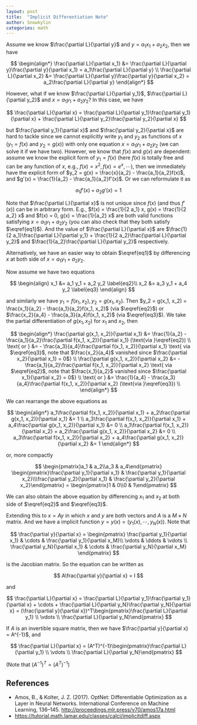 ```yaml
---
layout: post
title:  "Implicit Differentiation Note"
author: Snowkylin
categories: math
---
```


Assume we know $\frac{\partial L}{\partial y}$ and $y = a_1 x_1 + a_2 x_2$, then we have

$$
\begin{align*}
\frac{\partial L}{\partial x_1} &= \frac{\partial L}{\partial y}\frac{\partial y}{\partial x_1} = a_1\frac{\partial L}{\partial y} \\
\frac{\partial L}{\partial x_2} &= \frac{\partial L}{\partial y}\frac{\partial y}{\partial x_2} = a_2\frac{\partial L}{\partial y}
\end{align*}
$$

However, what if we know $\frac{\partial L}{\partial y_1}$, $\frac{\partial L}{\partial y_2}$ and $x = a_1 y_1 + a_2 y_2$? In this case, we have

$$
\frac{\partial L}{\partial x} = \frac{\partial L}{\partial y_1}\frac{\partial y_1}{\partial x} + \frac{\partial L}{\partial y_2}\frac{\partial y_2}{\partial x}
$$

but $\frac{\partial y_1}{\partial x}$ and $\frac{\partial y_2}{\partial x}$ are hard to tackle since we cannot explicitly write $y_1$ and $y_2$ as functions of $x$ ($y_1 = f(x)$ and $y_2 = g(x)$) with only one equation $x = a_1 y_1 + a_2 y_2$ (we can solve it if we have two). However, we know that $f(x)$ and $g(x)$ are dependent: assume we know the explicit form of $y_1 = f(x)$ (here $f(x)$ is totally free and can be any function of $x$, e.g., $f(x) = x^2, f(x) = e^x, \cdots$), then we immediately have the explicit form of $y_2 = g(x) = \frac{x}{a_2} - \frac{a_1}{a_2}f(x)$, and $g'(x) = \frac{1}{a_2} - \frac{a_1}{a_2}f'(x)$. Or we can reformulate it as

$$
\begin{equation}
a_1 f'(x) + a_2 g'(x) = 1 \label{eq1}
\end{equation}
$$

Note that $\frac{\partial L}{\partial x}$ is not unique since $f(x)$ (and thus $f'(x)$) can be in arbitrary form. E.g., $f(x) = \frac{1}{2 a_1} x, g(x) = \frac{1}{2 a_2} x$ and $f(x) = 0, g(x) = \frac{1}{a_2} x$ are both valid functions satisfying $x = a_1 y_1 + a_2 y_2$ (you can also check that they both satisfy $\eqref{eq1}$). And the value of $\frac{\partial L}{\partial x}$ are $\frac{1}{2 a_1}\frac{\partial L}{\partial y_1} + \frac{1}{2 a_2}\frac{\partial L}{\partial y_2}$ and $\frac{1}{a_2}\frac{\partial L}{\partial y_2}$ respectively.

Alternatively, we have an easier way to obtain $\eqref{eq1}$ by differencing $x$ at both side of $x = a_1 y_1 + a_2 y_2$.

Now assume we have two equations

$$
\begin{align}
x_1 &= a_1 y_1 + a_2 y_2 \label{eq2}\\
x_2 &= a_3 y_1 + a_4 y_2 \label{eq3}
\end{align}
$$

and similarly we have $y_1 = f(x_1, x_2), y_2 = g(x_1, x_2)$. Then $y_2 = g(x_1, x_2) = \frac{x_1}{a_2} - \frac{a_1}{a_2}f(x_1, x_2)$ (via $\eqref{eq2}$) or $\frac{x_2}{a_4} - \frac{a_3}{a_4}f(x_1, x_2)$ (via $\eqref{eq3}$). We take the partial differentiation of $g(x_1, x_2)$ for $x_1$ and $x_2$, then

$$
\begin{align*}
\frac{\partial g(x_1, x_2)}{\partial x_1} &= \frac{1}{a_2} - \frac{a_1}{a_2}\frac{\partial f(x_1, x_2)}{\partial x_1} (\text{via }\eqref{eq2}) \\ \text{ or } &= - \frac{a_3}{a_4}\frac{\partial f(x_1, x_2)}{\partial x_1} \text{ via $\eqref{eq3}$, note that $\frac{x_2}{a_4}$ vanished since $\frac{\partial x_2}{\partial x_1} = 0$} \\
\frac{\partial g(x_1, x_2)}{\partial x_2} &= - \frac{a_1}{a_2}\frac{\partial f(x_1, x_2)}{\partial x_2} \text{ via $\eqref{eq2}$, note that $\frac{x_1}{a_2}$ vanished since $\frac{\partial x_1}{\partial x_2} = 0$} \\ \text{ or } &= \frac{1}{a_4} - \frac{a_3}{a_4}\frac{\partial f(x_1, x_2)}{\partial x_2} (\text{via }\eqref{eq3}) \\
\end{align*}
$$

We can rearrange the above equations as

$$
\begin{align*}
a_1\frac{\partial f(x_1, x_2)}{\partial x_1} + a_2\frac{\partial g(x_1, x_2)}{\partial x_1} &= 1 \\
a_3\frac{\partial f(x_1, x_2)}{\partial x_1} + a_4\frac{\partial g(x_1, x_2)}{\partial x_1} &= 0 \\
a_1\frac{\partial f(x_1, x_2)}{\partial x_2} + a_2\frac{\partial g(x_1, x_2)}{\partial x_2} &= 0 \\
a_3\frac{\partial f(x_1, x_2)}{\partial x_2} + a_4\frac{\partial g(x_1, x_2)}{\partial x_2} &= 1 
\end{align*}
$$

or, more compactly

$$
\begin{pmatrix}a_1 & a_2\\a_3 & a_4\end{pmatrix}
\begin{pmatrix}\frac{\partial y_1}{\partial x_1} & \frac{\partial y_1}{\partial x_2}\\\frac{\partial y_2}{\partial x_1} & \frac{\partial y_2}{\partial x_2}\end{pmatrix} = \begin{pmatrix}1 & 0\\0 & 1\end{pmatrix}
$$

We can also obtain the above equation by differencing $x_1$ and $x_2$ at both side of $\eqref{eq2}$ and $\eqref{eq3}$.

Extending this to $x = Ay$ in which $x$ and $y$ are both vectors and $A$ is a $M \times N$ matrix. And we have a implicit function $y = y(x) = (y_1(x), \cdots, y_N(x))$. Note that 

$$
\frac{\partial y}{\partial x} = 
\begin{pmatrix}
\frac{\partial y_1}{\partial x_1} & \cdots & \frac{\partial y_1}{\partial x_M}\\
\vdots & \ddots & \vdots \\
\frac{\partial y_N}{\partial x_1} & \cdots & \frac{\partial y_N}{\partial x_M}
\end{pmatrix}
$$

is the Jacobian matrix. So the equation can be written as

$$
A\frac{\partial y}{\partial x} = I
$$

and

$$
\frac{\partial L}{\partial x} = \frac{\partial L}{\partial y_1}\frac{\partial y_1}{\partial x} + \cdots + \frac{\partial L}{\partial y_N}\frac{\partial y_N}{\partial x} = (\frac{\partial y}{\partial x})^T\begin{pmatrix}\frac{\partial L}{\partial y_1} \\ \vdots \\ \frac{\partial L}{\partial y_N}\end{pmatrix}
$$

If $A$ is an invertible square matrix, then we have $\frac{\partial y}{\partial x} = A^{-1}$, and 

$$
\frac{\partial L}{\partial x} = (A^T)^{-1}\begin{pmatrix}\frac{\partial L}{\partial y_1} \\ \vdots \\ \frac{\partial L}{\partial y_N}\end{pmatrix}
$$

(Note that $(A^{-1})^T = (A^T)^{-1}$)

## References

- Amos, B., & Kolter, J. Z. (2017). OptNet: Differentiable Optimization as a Layer in Neural Networks. International Conference on Machine Learning, 136–145. <http://proceedings.mlr.press/v70/amos17a.html>
- <https://tutorial.math.lamar.edu/classes/calci/implicitdiff.aspx>